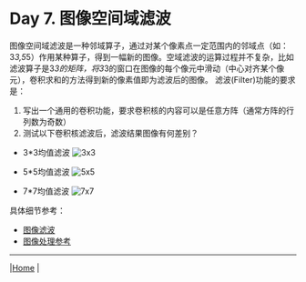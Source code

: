 # Day 7. 图像空间域滤波
图像空间域滤波是一种邻域算子，通过对某个像素点一定范围内的邻域点（如：3*3,5*5）作用某种算子，得到一幅新的图像。空域滤波的运算过程并不复杂，比如滤波算子是3*3的矩阵，将3*3的窗口在图像的每个像元中滑动（中心对齐某个像元），卷积求和的方法得到新的像素值即为滤波后的图像。
滤波(Filter)功能的要求是：
1. 写出一个通用的卷积功能，要求卷积核的内容可以是任意方阵（通常方阵的行列数为奇数）
2. 测试以下卷积核滤波后，滤波结果图像有何差别？
  - 3*3均值滤波
  ![3x3](https://latex.codecogs.com/gif.latex?\dpi{400}%20\begin{bmatrix}\frac{1}{9}%20&%20\frac{1}{9}%20&%20\frac{1}{9}%20\\%20\frac{1}{9}%20&%20\frac{1}{9}%20&%20\frac{1}{9}%20\\%20\frac{1}{9}%20&%20\frac{1}{9}%20&%20\frac{1}{9}%20\end{bmatrix})

- 5*5均值滤波
![5x5](https://latex.codecogs.com/gif.latex?\dpi{400}\begin{bmatrix}%20\frac{1}{25}%20&%20\frac{1}{25}%20&%20\frac{1}{25}%20&%20\frac{1}{25}%20&%20\frac{1}{25}%20\\%20\frac{1}{25}%20&%20\frac{1}{25}%20&%20\frac{1}{25}%20&%20\frac{1}{25}%20&%20\frac{1}{25}%20\\%20\frac{1}{25}%20&%20\frac{1}{25}%20&%20\frac{1}{25}%20&%20\frac{1}{25}%20&%20\frac{1}{25}%20\\%20\frac{1}{25}%20&%20\frac{1}{25}%20&%20\frac{1}{25}%20&%20\frac{1}{25}%20&%20\frac{1}{25}%20\\%20\frac{1}{25}%20&%20\frac{1}{25}%20&%20\frac{1}{25}%20&%20\frac{1}{25}%20&%20\frac{1}{25}%20\end{bmatrix})

- 7*7均值滤波
![7x7](https://latex.codecogs.com/gif.latex?\dpi{400}\begin{bmatrix}%20\frac{1}{49}%20&%20\frac{1}{49}%20&%20\frac{1}{49}%20&%20\frac{1}{49}%20&%20\frac{1}{49}%20&%20\frac{1}{49}%20&%20\frac{1}{49}%20\\%20\frac{1}{49}%20&%20\frac{1}{49}%20&%20\frac{1}{49}%20&%20\frac{1}{49}%20&%20\frac{1}{49}%20&%20\frac{1}{49}%20&%20\frac{1}{49}%20\\%20\frac{1}{49}%20&%20\frac{1}{49}%20&%20\frac{1}{49}%20&%20\frac{1}{49}%20&%20\frac{1}{49}%20&%20\frac{1}{49}%20&%20\frac{1}{49}%20\\%20\frac{1}{49}%20&%20\frac{1}{49}%20&%20\frac{1}{49}%20&%20\frac{1}{49}%20&%20\frac{1}{49}%20&%20\frac{1}{49}%20&%20\frac{1}{49}%20\\%20\frac{1}{49}%20&%20\frac{1}{49}%20&%20\frac{1}{49}%20&%20\frac{1}{49}%20&%20\frac{1}{49}%20&%20\frac{1}{49}%20&%20\frac{1}{49}%20\\%20\frac{1}{49}%20&%20\frac{1}{49}%20&%20\frac{1}{49}%20&%20\frac{1}{49}%20&%20\frac{1}{49}%20&%20\frac{1}{49}%20&%20\frac{1}{49}%20\\%20\frac{1}{49}%20&%20\frac{1}{49}%20&%20\frac{1}{49}%20&%20\frac{1}{49}%20&%20\frac{1}{49}%20&%20\frac{1}{49}%20&%20\frac{1}{49}%20\end{bmatrix})


具体细节参考：
- [图像滤波](https://zhuanlan.zhihu.com/p/50238655)
- [图像处理参考](refs/Basic_RS_Image.docx)

---
|[Home](Subject.md) |
